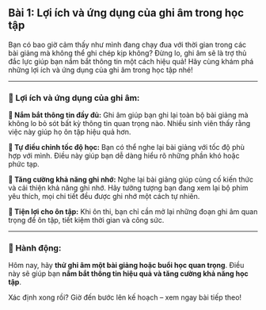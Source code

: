 ## Bài 1: Lợi ích và ứng dụng của ghi âm trong học tập

Bạn có bao giờ cảm thấy như mình đang chạy đua với thời gian trong các bài giảng mà không thể ghi chép kịp không? Đừng lo, ghi âm sẽ là trợ thủ đắc lực giúp bạn nắm bắt thông tin một cách hiệu quả! Hãy cùng khám phá những lợi ích và ứng dụng của ghi âm trong học tập nhé!

---

### 📌 Lợi ích và ứng dụng của ghi âm:

**🔹 Nắm bắt thông tin đầy đủ:**
Ghi âm giúp bạn ghi lại toàn bộ bài giảng mà không lo bỏ sót bất kỳ thông tin quan trọng nào. Nhiều sinh viên thấy rằng việc này giúp họ ôn tập hiệu quả hơn.

**🔹 Tự điều chỉnh tốc độ học:**
Bạn có thể nghe lại bài giảng với tốc độ phù hợp với mình. Điều này giúp bạn dễ dàng hiểu rõ những phần khó hoặc phức tạp.

**🔹 Tăng cường khả năng ghi nhớ:**
Nghe lại bài giảng giúp củng cố kiến thức và cải thiện khả năng ghi nhớ. Hãy tưởng tượng bạn đang xem lại bộ phim yêu thích, mọi chi tiết đều được ghi nhớ một cách tự nhiên.

**🔹 Tiện lợi cho ôn tập:**
Khi ôn thi, bạn chỉ cần mở lại những đoạn ghi âm quan trọng để ôn tập, tiết kiệm thời gian và công sức.

---

### 🚀 Hành động:

Hôm nay, hãy **thử ghi âm một bài giảng hoặc buổi học quan trọng**. Điều này sẽ giúp bạn **nắm bắt thông tin hiệu quả và tăng cường khả năng học tập**.

Xác định xong rồi? Giờ đến bước lên kế hoạch – xem ngay bài tiếp theo!